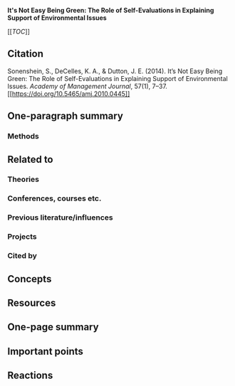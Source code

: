 **It's Not Easy Being Green: The Role of Self-Evaluations in Explaining Support of Environmental Issues**

[[_TOC_]]

## Citation

Sonenshein, S., DeCelles, K. A., & Dutton, J. E. (2014). It’s Not Easy Being Green: The Role of Self-Evaluations in Explaining Support of Environmental Issues. *Academy of Management Journal*, 57(1), 7–37. [[https://doi.org/10.5465/amj.2010.0445]]

## One-paragraph summary

### Methods

## Related to

### Theories

### Conferences, courses etc.

### Previous literature/influences

### Projects

### Cited by

## Concepts

## Resources

## One-page summary

## Important points

## Reactions
